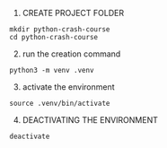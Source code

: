 1. CREATE PROJECT FOLDER

```
mkdir python-crash-course
cd python-crash-course
```

2. run the creation command

```
python3 -m venv .venv
```

3. activate the environment

```
source .venv/bin/activate
```

4. DEACTIVATING THE ENVIRONMENT

```
deactivate
```
